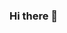 ### Hi there 👋

<!--
![Anurag's GitHub stats](https://github-readme-stats.vercel.app/api?username=anuraghazra&show_icons=true&theme=radical)
-->
